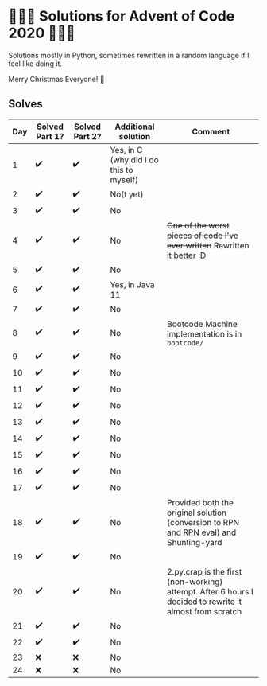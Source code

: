 # :christmas_tree::gift::christmas_tree: Solutions for Advent of Code 2020 :christmas_tree::gift::christmas_tree:

Solutions mostly in Python, sometimes rewritten in a random language if I feel like doing it.

Merry Christmas Everyone! :christmas_tree:

## Solves

| Day |      Solved Part 1?        | Solved Part 2? | Additional solution | Comment |
| --- | --- | --- | --- | --- |
|  1  | :heavy_check_mark:   | :heavy_check_mark: | Yes, in C (why did I do this to myself) | |
|  2  | :heavy_check_mark: | :heavy_check_mark: | No(t yet) | |
|  3  | :heavy_check_mark: | :heavy_check_mark: | No | |
|  4  | :heavy_check_mark: | :heavy_check_mark: | No | ~~One of the worst pieces of code I've ever written~~ Rewritten it better :D |
|  5  | :heavy_check_mark: | :heavy_check_mark: | No | |
|  6  | :heavy_check_mark: | :heavy_check_mark: | Yes, in Java 11 | |
|  7  | :heavy_check_mark: | :heavy_check_mark: | No | |
|  8  | :heavy_check_mark: | :heavy_check_mark: | No | Bootcode Machine implementation is in `bootcode/`|
|  9  | :heavy_check_mark: | :heavy_check_mark: | No | |
|  10  | :heavy_check_mark: | :heavy_check_mark: | No | |
|  11  | :heavy_check_mark: | :heavy_check_mark: | No | |
|  12  | :heavy_check_mark: | :heavy_check_mark: | No | |
|  13  | :heavy_check_mark: | :heavy_check_mark: | No | |
|  14  | :heavy_check_mark: | :heavy_check_mark: | No | |
|  15  | :heavy_check_mark: | :heavy_check_mark: | No | |
|  16  | :heavy_check_mark: | :heavy_check_mark: | No | |
|  17  | :heavy_check_mark: | :heavy_check_mark: | No | |
|  18  | :heavy_check_mark: | :heavy_check_mark: | No | Provided both the original solution (conversion to RPN and RPN eval) and Shunting-yard |
|  19  | :heavy_check_mark: | :heavy_check_mark: | No | |
|  20  | :heavy_check_mark: | :heavy_check_mark: | No | 2.py.crap is the first (non-working) attempt. After 6 hours I decided to rewrite it almost from scratch|
|  21  | :heavy_check_mark: | :heavy_check_mark: | No | |
|  22  | :heavy_check_mark: | :heavy_check_mark: | No | |
|  23  | :x: | :x: | No | |
|  24  | :x: | :x: | No | |
